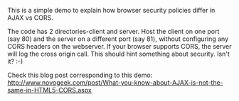 This is a simple demo to explain how browser security policies differ in AJAX vs CORS. 

The code has 2 directories-client and server. Host the client on one port (say 80) and the server on a different port (say 81), without configuring any CORS headers on the webserver. If your browser supports CORS, the server will log the cross origin call. This should hint something about security. Isn't it? :-)

Check this blog post corresponding to this demo: http://www.novogeek.com/post/What-you-know-about-AJAX-is-not-the-same-in-HTML5-CORS.aspx